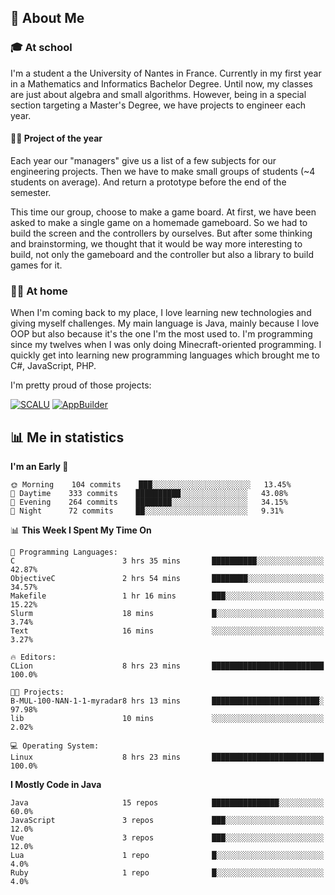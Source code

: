 ## 👀 About Me

### 🎓 At school

I'm a student a the University of Nantes in France. Currently in my first year in a Mathematics and Informatics Bachelor Degree. Until now, my classes are just about algebra and small algorithms. However, being in a special section targeting a Master's Degree, we have projects to engineer each year. 

#### 🔧🔬 Project of the year

Each year our "managers" give us a list of a few subjects for our engineering projects. Then we have to make small groups of students (~4 students on average). And return a prototype before the end of the semester.

This time our group, choose to make a game board. At first, we have been asked to make a single game on a homemade gameboard. So we had to build the screen and the controllers by ourselves. 
But after some thinking and brainstorming, we thought that it would be way more interesting to build, not only the gameboard and the controller but also a library to build games for it.

### 👨‍💻 At home

When I'm coming back to my place, I love learning new technologies and giving myself challenges. My main language is Java, mainly because I love OOP but also because it's the one I'm the most used to. I'm programming since my twelves when I was only doing Minecraft-oriented programming.  I quickly get into learning new programming languages which brought me to C#, JavaScript, PHP. 

I'm pretty proud of those projects:

[![SCALU](https://github-readme-stats.vercel.app/api/pin?username=renardfute&repo=SCALU)](https://github.com/renardfute/scalu)
[![AppBuilder](https://github-readme-stats.vercel.app/api/pin?username=pulsedev2&repo=AppBuilder)](https://github.com/pulsedev2/AppBuilder)

## 📊 Me in statistics
<!--START_SECTION:waka-->
**I'm an Early 🐤** 

```text
🌞 Morning    104 commits    ███░░░░░░░░░░░░░░░░░░░░░░   13.45% 
🌆 Daytime    333 commits    ██████████░░░░░░░░░░░░░░░   43.08% 
🌃 Evening    264 commits    ████████░░░░░░░░░░░░░░░░░   34.15% 
🌙 Night      72 commits     ██░░░░░░░░░░░░░░░░░░░░░░░   9.31%

```


📊 **This Week I Spent My Time On** 

```text
💬 Programming Languages: 
C                        3 hrs 35 mins       ██████████░░░░░░░░░░░░░░░   42.87% 
ObjectiveC               2 hrs 54 mins       ████████░░░░░░░░░░░░░░░░░   34.57% 
Makefile                 1 hr 16 mins        ███░░░░░░░░░░░░░░░░░░░░░░   15.22% 
Slurm                    18 mins             █░░░░░░░░░░░░░░░░░░░░░░░░   3.74% 
Text                     16 mins             ░░░░░░░░░░░░░░░░░░░░░░░░░   3.27%

🔥 Editors: 
CLion                    8 hrs 23 mins       █████████████████████████   100.0%

🐱‍💻 Projects: 
B-MUL-100-NAN-1-1-myradar8 hrs 13 mins       ████████████████████████░   97.98% 
lib                      10 mins             ░░░░░░░░░░░░░░░░░░░░░░░░░   2.02%

💻 Operating System: 
Linux                    8 hrs 23 mins       █████████████████████████   100.0%

```

**I Mostly Code in Java** 

```text
Java                     15 repos            ███████████████░░░░░░░░░░   60.0% 
JavaScript               3 repos             ███░░░░░░░░░░░░░░░░░░░░░░   12.0% 
Vue                      3 repos             ███░░░░░░░░░░░░░░░░░░░░░░   12.0% 
Lua                      1 repo              █░░░░░░░░░░░░░░░░░░░░░░░░   4.0% 
Ruby                     1 repo              █░░░░░░░░░░░░░░░░░░░░░░░░   4.0%

```



<!--END_SECTION:waka-->
